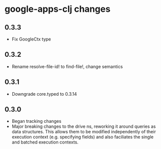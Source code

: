 # google-apps-clj changes

## 0.3.3

* Fix GoogleCtx type

## 0.3.2

* Rename resolve-file-id! to find-file!, change semantics

## 0.3.1

* Downgrade core.typed to 0.3.14

## 0.3.0

* Began tracking changes
* Major breaking changes to the drive ns, reworking it around
  queries as data structures. This allows them to be modified
  independently of their execution context (e.g. specifying fields)
  and also faciliates the single and batched execution contexts.
